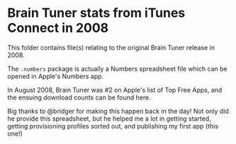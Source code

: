 # Brain Tuner stats from iTunes Connect in 2008

This folder contains file(s) relating to the original Brain Tuner release in 2008.

The `.numbers` package is actually a Numbers spreadsheet file which can be opened in Apple's Numbers app.

In August 2008, Brain Tuner was #2 on Apple's list of Top Free Apps, and the ensuing download counts can be found here.

Big thanks to @bridger for making this happen back in the day! Not only did he provide this spreadsheet, but he helped me a lot in getting started, getting provisioning profiles sorted out, and publishing my first app (this one!)
